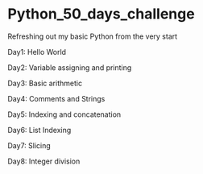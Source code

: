 # Python_50_days_challenge
Refreshing out my basic Python from the very start

Day1: Hello World

Day2: Variable assigning and printing 

Day3: Basic arithmetic

Day4: Comments and Strings

Day5: Indexing and concatenation

Day6: List Indexing 

Day7: Slicing 

Day8: Integer division

